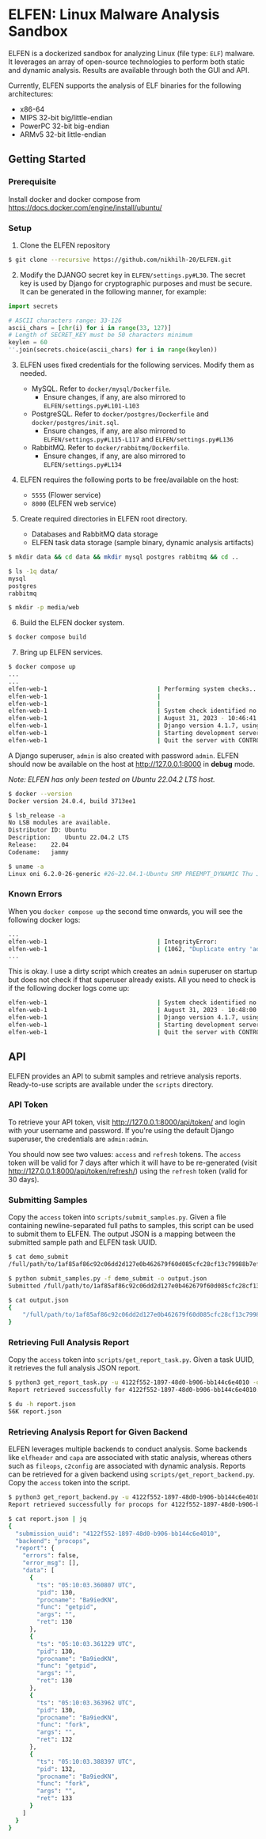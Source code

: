 # ELFEN: Linux Malware Analysis Sandbox

ELFEN is a dockerized sandbox for analyzing Linux (file type: `ELF`) malware. It leverages an array of open-source technologies to perform both static and dynamic analysis. Results are available through both the GUI and API.

Currently, ELFEN supports the analysis of ELF binaries for the following architectures:
* x86-64
* MIPS 32-bit big/little-endian
* PowerPC 32-bit big-endian
* ARMv5 32-bit little-endian

## Getting Started

### Prerequisite

Install docker and docker compose from https://docs.docker.com/engine/install/ubuntu/

### Setup

1. Clone the ELFEN repository

```bash
$ git clone --recursive https://github.com/nikhilh-20/ELFEN.git
```

2. Modify the DJANGO secret key in `ELFEN/settings.py#L30`. The secret key is used by Django for cryptographic purposes and must be secure. It can be generated in the following manner, for example:

```python
import secrets

# ASCII characters range: 33-126
ascii_chars = [chr(i) for i in range(33, 127)]
# Length of SECRET_KEY must be 50 characters minimum
keylen = 60
''.join(secrets.choice(ascii_chars) for i in range(keylen))
```

3. ELFEN uses fixed credentials for the following services. Modify them as needed.
    * MySQL. Refer to `docker/mysql/Dockerfile`.
        * Ensure changes, if any, are also mirrored to `ELFEN/settings.py#L101-L103`
    * PostgreSQL. Refer to `docker/postgres/Dockerfile` and `docker/postgres/init.sql`.
        * Ensure changes, if any, are also mirrored to `ELFEN/settings.py#L115-L117` and `ELFEN/settings.py#L136`
    * RabbitMQ. Refer to `docker/rabbitmq/Dockerfile`.
        * Ensure changes, if any, are also mirrored to `ELFEN/settings.py#L134`

4. ELFEN requires the following ports to be free/available on the host:
    * `5555` (Flower service)
    * `8000` (ELFEN web service)

5. Create required directories in ELFEN root directory.
    * Databases and RabbitMQ data storage
    * ELFEN task data storage (sample binary, dynamic analysis artifacts)
```bash
$ mkdir data && cd data && mkdir mysql postgres rabbitmq && cd ..

$ ls -1q data/
mysql
postgres
rabbitmq

$ mkdir -p media/web
```

6. Build the ELFEN docker system.

```bash
$ docker compose build
```

7. Bring up ELFEN services.

```bash
$ docker compose up
...
...
elfen-web-1                               | Performing system checks...
elfen-web-1                               | 
elfen-web-1                               | 
elfen-web-1                               | System check identified no issues (0 silenced).
elfen-web-1                               | August 31, 2023 - 10:46:41
elfen-web-1                               | Django version 4.1.7, using settings 'ELFEN.settings'
elfen-web-1                               | Starting development server at http://0.0.0.0:8000/
elfen-web-1                               | Quit the server with CONTROL-C.
```

A Django superuser, `admin` is also created with password `admin`. ELFEN should now be available on the host at http://127.0.0.1:8000 in **debug** mode.

*Note: ELFEN has only been tested on Ubuntu 22.04.2 LTS host.*

```bash
$ docker --version
Docker version 24.0.4, build 3713ee1

$ lsb_release -a
No LSB modules are available.
Distributor ID:	Ubuntu
Description:	Ubuntu 22.04.2 LTS
Release:	22.04
Codename:	jammy

$ uname -a
Linux oni 6.2.0-26-generic #26~22.04.1-Ubuntu SMP PREEMPT_DYNAMIC Thu Jul 13 16:27:29 UTC 2 x86_64 x86_64 x86_64 GNU/Linux
```

### Known Errors

When you `docker compose up` the second time onwards, you will see the following docker logs:

```bash
...
elfen-web-1                               | IntegrityError: 
elfen-web-1                               | (1062, "Duplicate entry 'admin' for key 'auth_user.username'")
...
```

This is okay. I use a dirty script which creates an `admin` superuser on startup but does not check if that superuser already exists. All you need to check is if the following docker logs come up:

```bash
elfen-web-1                               | System check identified no issues (0 silenced).
elfen-web-1                               | August 31, 2023 - 10:48:00
elfen-web-1                               | Django version 4.1.7, using settings 'ELFEN.settings'
elfen-web-1                               | Starting development server at http://0.0.0.0:8000/
elfen-web-1                               | Quit the server with CONTROL-C.
```

## API

ELFEN provides an API to submit samples and retrieve analysis reports. Ready-to-use scripts are available under the `scripts` directory.

### API Token

To retrieve your API token, visit http://127.0.0.1:8000/api/token/ and login with your username and password. If you're using the default Django superuser, the credentials are `admin:admin`.

You should now see two values: `access` and `refresh` tokens. The `access` token will be valid for 7 days after which it will have to be re-generated (visit http://127.0.0.1:8000/api/token/refresh/) using the `refresh` token (valid for 30 days).

### Submitting Samples

Copy the `access` token into `scripts/submit_samples.py`. Given a file containing newline-separated full paths to samples, this script can be used to submit them to ELFEN. The output JSON is a mapping between the submitted sample path and ELFEN task UUID.

```bash
$ cat demo_submit 
/full/path/to/1af85af86c92c06dd2d127e0b462679f60d085cfc28cf13c79988b7ef50b95fe

$ python submit_samples.py -f demo_submit -o output.json
Submitted /full/path/to/1af85af86c92c06dd2d127e0b462679f60d085cfc28cf13c79988b7ef50b95fe successfully.

$ cat output.json 
{
    "/full/path/to/1af85af86c92c06dd2d127e0b462679f60d085cfc28cf13c79988b7ef50b95fe": "4122f552-1897-48d0-b906-bb144c6e4010"
}
```

### Retrieving Full Analysis Report

Copy the `access` token into `scripts/get_report_task.py`. Given a task UUID, it retrieves the full analysis JSON report.

```bash
$ python3 get_report_task.py -u 4122f552-1897-48d0-b906-bb144c6e4010 -o report.json
Report retrieved successfully for 4122f552-1897-48d0-b906-bb144c6e4010.

$ du -h report.json 
56K report.json
```

### Retrieving Analysis Report for Given Backend

ELFEN leverages multiple backends to conduct analysis. Some backends like `elfheader` and `capa` are associated with static analysis, whereas others such as `fileops`, `c2config` are associated with dynamic analysis. Reports can be retrieved for a given backend using `scripts/get_report_backend.py`. Copy the `access` token into the script.

```bash
$ python3 get_report_backend.py -u 4122f552-1897-48d0-b906-bb144c6e4010 -b procops -o report.json
Report retrieved successfully for procops for 4122f552-1897-48d0-b906-bb144c6e4010.

$ cat report.json | jq
{
  "submission_uuid": "4122f552-1897-48d0-b906-bb144c6e4010",
  "backend": "procops",
  "report": {
    "errors": false,
    "error_msg": [],
    "data": [
      {
        "ts": "05:10:03.360807 UTC",
        "pid": 130,
        "procname": "Ba9iedKN",
        "func": "getpid",
        "args": "",
        "ret": 130
      },
      {
        "ts": "05:10:03.361229 UTC",
        "pid": 130,
        "procname": "Ba9iedKN",
        "func": "getpid",
        "args": "",
        "ret": 130
      },
      {
        "ts": "05:10:03.363962 UTC",
        "pid": 130,
        "procname": "Ba9iedKN",
        "func": "fork",
        "args": "",
        "ret": 132
      },
      {
        "ts": "05:10:03.388397 UTC",
        "pid": 132,
        "procname": "Ba9iedKN",
        "func": "fork",
        "args": "",
        "ret": 133
      }
    ]
  }
}
```
